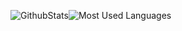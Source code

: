 ![GithubStats](https://github-readme-stats.vercel.app/api?username=zlwang7&show_icons=true&theme=dark&count_private=true)![Most Used Languages](https://github-readme-stats.vercel.app/api/top-langs/?username=zlwang7&theme=dark&layout=compact)
